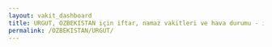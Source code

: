```yaml
---
layout: vakit_dashboard
title: URGUT, OZBEKISTAN için iftar, namaz vakitleri ve hava durumu - ilçe/eyalet seç
permalink: /OZBEKISTAN/URGUT/
---
```


<script type="text/javascript">
  var GLOBAL_COUNTRY = 'OZBEKISTAN';
  var GLOBAL_CITY = 'URGUT';
  var GLOBAL_STATE = '';
  var lat = 72;
  var lon = 21;
</script>

